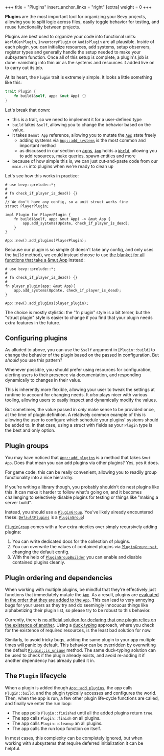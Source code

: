 +++
title = "Plugins"
insert_anchor_links = "right"
[extra]
weight = 0
+++

**Plugins** are the most important tool for organizing your Bevy projects,
allowing you to split logic across files, easily toggle behavior for testing,
and reuse functionality between projects.

Plugins are best used to organize your code into functional units:
`WorldGenPlugin`, `InventoryPlugin` or `AudioPlugin` are all plausible.
Inside of each plugin, you can initialize resources,
add systems, setup observers, register types and generally handle the setup needed
to make your subsystem function.
Once all of this setup is complete, a plugin's job is done:
vanishing into thin air as the systems and resources it added live on to carry out its job.

At its heart, the `Plugin` trait is extremely simple.
It looks a little something like this:

```rust
trait Plugin {
    fn build(&self, app: &mut App) {}
}
```

Let's break that down:

- this is a trait, so we need to implement it for a user-defined type
- `build` takes `&self`, allowing you to change the behavior based on the value.
- it takes a`&mut App` reference, allowing you to mutate the [`App`] state freely
  - adding systems via [`App::add_systems`] is the most common and important method
  - as discussed in our section on [apps], [`App`] holds a [`World`], allowing you to add resources, make queries, spawn entities and more
- because of how simple this is, we can just cut-and-paste code from our `main.rs` into plugins when we're ready to clean up

Let's see how this works in practice:

```rust,hide_lines=1-4
# use bevy::prelude::*;
#
# fn check_if_player_is_dead() {}
#
// We don't have any config, so a unit struct works fine
struct PlayerPlugin;

impl Plugin for PlayerPlugin {
    fn build(&self, app: &mut App) -> &mut App {
        app.add_systems(Update, check_if_player_is_dead);
    }
}

App::new().add_plugins(PlayerPlugin);
```

Because our plugin is so simple (it doesn't take any config, and only uses the `build` method),
we could instead choose to use [the blanket for all functions that take a &mut App] instead:

```rust,hide_lines=1-4
# use bevy::prelude::*;
#
# fn check_if_player_is_dead() {}
#
fn player_plugin(app: &mut App){
    app.add_systems(Update, check_if_player_is_dead);
}

App::new().add_plugins(player_plugin);
```

The choice is mostly stylistic: the "fn plugin" style is a bit terser,
but the "struct plugin" style is easier to change if you find that your plugin needs
extra features in the future.

## Configuring plugins

As alluded to above, you can use the `&self` argument in [`Plugin::build`] to change
the behavior of the plugin based on the passed in configuration.
But *should* you use this pattern?

Whenever possible, you should prefer using resources for configuration,
alerting users to their presence via documentation,
and responding dynamically to changes in their value.

This is inherently more flexible, allowing your user to tweak the settings at runtime
to account for changing needs.
It *also* plays nicer with various tooling, allowing users
to easily inspect and dynamically modify the values.

But sometimes, the value passed in *only* make sense
to be provided once, at the time of plugin definition.
A relatively common example of this is allowing the user
to configure which schedule your plugins' systems should be added to.
In that case, using a struct with fields as your `Plugin` type
is the best and only option.

## Plugin groups

You may have noticed that [`App::add_plugins`] is a method that takes `&mut App`.
Does that mean you can add plugins via other plugins?
Yes, yes it does.

For game code, this can be really convenient,
allowing you to readily group functionality into a nice hierarchy.

If you're writing a library though, you probably shouldn't do nest plugins like this.
It can make it harder to follow what's going on,
and it becomes challenging to selectively disable plugins for testing or things like "making a server build".

Instead, you should use a [`PluginGroup`].
You've likely already encountered these: [`DefaultPlugins`] is a [`PluginGroup`]!

[`PluginGroup`] comes with a few extra niceties over simply recursively adding plugins:

1. You can write dedicated docs for the collection of plugins.
2. You can overwrite the values of contained plugins via [`PluginGroup::set`], changing the default config.
3. With the help of [`PluginGroupBuilder`] you can enable and disable contained plugins cleanly.

## Plugin ordering and dependencies

When working with multiple plugins, be mindful that they're effectively just functions that immediately mutate the [`App`].
As a result, plugins are [evaluated in the order that they are added to the `App`].
This can lead to very annoying bugs for your users as they try and do seemingly innocuous things
like alphabetizing their plugin list, so please try to be robust to this behavior.

Currently, there is [no official solution for declaring that one plugin relies on the existence of another].
Using a [duck typing] approach, where you check for the existence of required resources,
is the least bad solution for now.

Similarly, to avoid tricky bugs, adding the same plugin to your app multiple times will panic by default.
This behavior can be overridden by overwriting the default [`Plugin::is_unique`] method.
The same duck-typing solution can be used to check if the plugin already exists,
and avoid re-adding it if another dependency has already pulled it in.

## The `Plugin` lifecycle

When a plugin is added though [`App::add_plugins`], the app calls `Plugin::build`, and the plugin typically accesses and configures the world.  
Then, when the app is run, a few other plugin life-cycle functions are called, and finally we enter the run loop:

- The app polls `Plugin::finished` until all the added plugins return `true`.
- The app calls `Plugin::finish` on all plugins.
- The app calls `Plugin::cleanup` an all plugins.
- The app calls the run loop function on itself.

In most cases, this complexity can be completely ignored, but when working with subsystems that require deferred initialization it can be helpful.

[apps]: [../the-game-loop/app]
[`App`]: https://docs.rs/bevy/latest/bevy/app/struct.App.html
[`App::add_systems`]: https://docs.rs/bevy/latest/bevy/app/struct.App.html?search=add#method.add_systems
[`App::add_plugins`]: https://docs.rs/bevy/latest/bevy/app/struct.App.html?search=add#method.add_plugins
[`World`]: https://docs.rs/bevy/latest/bevy/ecs/prelude/struct.World.html
[the blanket for all functions that take a &mut App]: https://docs.rs/bevy/latest/bevy/app/trait.Plugin.html#impl-Plugin-for-T
[`PluginGroup`]: https://docs.rs/bevy/latest/bevy/app/trait.PluginGroup.html
[`DefaultPlugins`]: https://docs.rs/bevy/latest/bevy/struct.DefaultPlugins.html
[`PluginGroup::set`]: https://docs.rs/bevy/latest/bevy/prelude/trait.PluginGroup.html#method.set
[`PluginGroupBuilder`]: https://docs.rs/bevy/latest/bevy/app/struct.PluginGroupBuilder.html
[evaluated in the order that they are added to the `App`]: https://github.com/bevyengine/bevy/issues/1255
[no official solution for declaring that one plugin relies on the existence of another]: https://github.com/bevyengine/bevy/issues/69
[duck typing]: https://en.wikipedia.org/wiki/Duck_typing
[`Plugin::is_unique`]: https://docs.rs/bevy/latest/bevy/app/trait.Plugin.html#method.is_unique
